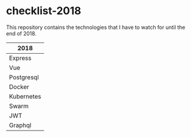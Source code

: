 # checklist-2018
This repository contains the technologies that I have to watch for until the end of 2018.

| 2018          |
| ------------- |
| Express       |
| Vue           |
| Postgresql    |
| Docker        |
| Kubernetes    |
| Swarm         |
| JWT           |
| Graphql       |
